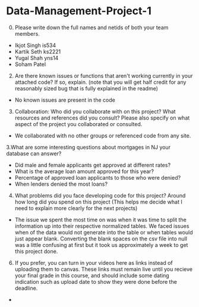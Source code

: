 # Data-Management-Project-1

0. Please write down the full names and netids of both your team members.
  - Ikjot Singh is534
  - Kartik Seth ks2221
  - Yugal Shah yns14
  - Soham Patel 
   
2. Are there known issues or functions that aren't working currently in your
attached code? If so, explain. (note that you will get half credit for any
reasonably sized bug that is fully explained in the readme)
- No known issues are present in the code

3. Collaboration: Who did you collaborate with on this project? What resources and
references did you consult? Please also specify on what aspect of the project you
collaborated or consulted.
- We collaborated with no other groups or referenced code from any site. 

3.What are some interesting questions about mortgages in NJ your database can
answer?
- Did male and female applicants get approved at different rates?
- What is the average loan amount approved for this year?
- Percentage of approved loan applicants to those who were denied?
- When lenders denied the most loans?

4. What problems did you face developing code for this project? Around how long did
you spend on this project (This helps me decide what I need to explain more clearly
for the next projects)
- The issue we spent the most time on was when it was time to split the information up into their respective normalized tables. We faced issues when
  of the data would not generate into the table or when tables would just appear blank. Converting the blank spaces on the csv file into null was
  a little confusing at first but it took us approximately a week to get this project done. 

6. If you prefer, you can turn in your videos here as links instead of uploading
them to canvas. These links must remain live until you recieve your final grade in
this course, and should include some dating indication such as upload date to show
they were done before the deadline.
- 

